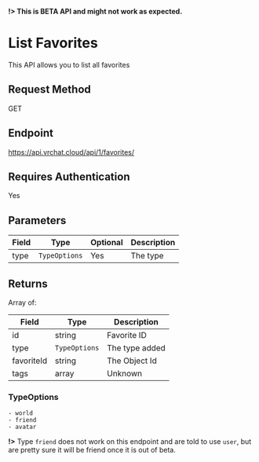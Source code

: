 **!> This is BETA API and might not work as expected.**

# List Favorites 

This API allows you to list all favorites

## Request Method 
GET

## Endpoint
https://api.vrchat.cloud/api/1/favorites/

## Requires Authentication
Yes

## Parameters

Field | Type | Optional | Description
------|------|----------|------------
type | `TypeOptions` | Yes | The type

## Returns 

Array of:

Field | Type | Description
------|------|------------
id | string | Favorite ID
type | `TypeOptions` | The type added
favoriteId | string | The Object Id
tags | array | Unknown

### TypeOptions

    - world
    - friend
    - avatar


**!>** Type `friend` does not work on this endpoint and are told to use `user`, but are pretty sure it will be friend once it is out of beta.
